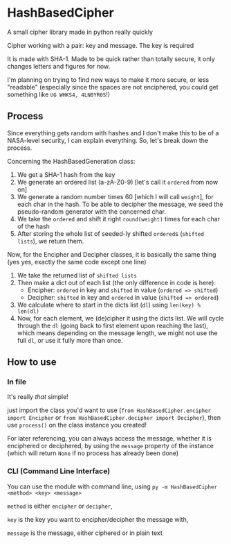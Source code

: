 # HashBasedCipher
A small cipher library made in python really quickly

Cipher working with a pair: key and message. The key is required

It is made with SHA-1. Made to be quick rather than totally secure, it only changes letters and figures for now.

I'm planning on trying to find new ways to make it more secure, or less "readable" (especially since the spaces are not
enciphered, you could get something like `UG WHKS4, 4LN0YR0S`!)

## Process
Since everything gets random with hashes and I don't make this to be of a NASA-level security, I can explain everything.
So, let's break down the process.

Concerning the HashBasedGeneration class:

1. We get a SHA-1 hash from the key
2. We generate an ordered list (a-zA-Z0-9) [let's call it `ordered` from now on]
3. We generate a random number times 60 [which I will call `weight`], for each char in the hash. To be able to decipher the message, we seed
the pseudo-random generator with the concerned char.
4. We take the `ordered` and shift it right `round(weight)` times for each char of the hash
5. After storing the whole list of seeded-ly shifted `ordered`s (`shifted lists`), we return them.

Now, for the Encipher and Decipher classes, it is basically the same thing (yes yes, exactly the same code except one line)

1. We take the returned list of `shifted lists`
2. Then make a dict out of each list (the only difference in code is here):
    - Encipher: `ordered` in key and `shifted` in value (`ordered => shifted`)
    - Decipher: `shifted` in key and `ordered` in value (`shifted => ordered`)
3. We calculate where to start in the dicts list (`dl`) using `len(key) % len(dl)`
4. Now, for each element, we (de)cipher it using the dicts list. We will cycle through the `dl` (going back to first element
upon reaching the last), which means depending on the message length, we might not use the full `dl`, or use it fully
more than once.

## How to use

### In file
It's really *that* simple!

just import the class you'd want to use (`from HashBasedCipher.encipher import Encipher` or 
`from HashBasedCipher.decipher import Decipher`),
then use `process()` on the class instance you created!

For later referencing, you can always access the message, whether it is enciphered or deciphered, by using the
`message` property of the instance (which will return `None` if no process has already been done)

### CLI (Command Line Interface)
You can use the module with command line, using `py -m HashBasedCipher <method> <key> <message>`

`method` is either `encipher` or `decipher`,

`key` is the key you want to encipher/decipher the message with,

`message` is the message, either ciphered or in plain text
